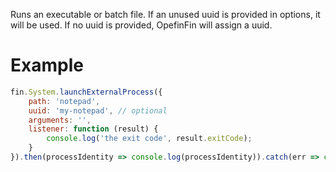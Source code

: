 Runs an executable or batch file.
If an unused uuid is provided in options, it will be used. If no uuid is provided, OpefinFin will assign a uuid.
# Example
```js
fin.System.launchExternalProcess({
    path: 'notepad',
    uuid: 'my-notepad', // optional
    arguments: '',
    listener: function (result) {
        console.log('the exit code', result.exitCode);
    }
}).then(processIdentity => console.log(processIdentity)).catch(err => console.log(err));
```
